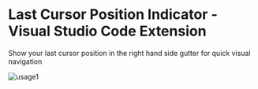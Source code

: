# Last Cursor Position Indicator - Visual Studio Code Extension

Show your last cursor position in the right hand side gutter for quick visual navigation

![usage1](https://user-images.githubusercontent.com/4099599/153711280-0a2f80cf-51ae-43d2-b740-d95058952916.gif)
